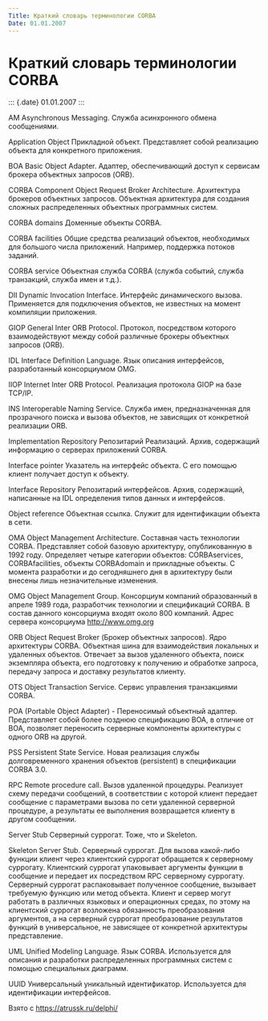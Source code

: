 ```yaml
---
Title: Краткий словарь терминологии CORBA
Date: 01.01.2007
---
```



Краткий словарь терминологии CORBA
==================================

::: {.date}
01.01.2007
:::

AM Asynchronous Messaging. Служба асинхронного обмена сообщениями.

Application Object Прикладной объект. Представляет собой реализацию
объекта для конкретного приложения.

BOA Basic Object Adapter. Адаптер, обеспечивающий доступ к сервисам
брокера объектных запросов (ORB).

CORBA Component Object Request Broker Architecture. Архитектура брокеров
объектных запросов. Объектная архитектура для создания сложных
распределенных объектных программных систем. 

CORBA domains Доменные объекты CORBA.

CORBA facilities Общие средства реализаций объектов, необходимых для
большого числа приложений. Например, поддержка потоков заданий.

CORBA service Объектная служба CORBA (служба событий, служба транзакций,
служба имен и т.д.).

DII Dynamic Invocation Interface. Интерфейс динамического вызова.
Применяется для подключения объектов, не известных на момент компиляции
приложения.

GIOP General Inter ORB Protocol. Протокол, посредством которого
взаимодействуют между собой различные брокеры объектных запросов (ORB).

IDL Interface Definition Language. Язык описания интерфейсов,
разработанный консорциумом OMG.

IIOP Internet Inter ORB Protocol. Реализация протокола GIOP на базе
TCP/IP.

INS Interoperable Naming Service. Служба имен, предназначенная для
прозрачного поиска и вызова объектов, не зависящих от конкретной
реализации ORB.

Implementation Repository Репозитарий Реализаций. Архив, содержащий
информацию о серверах приложений CORBA.

Interface pointer Указатель на интерфейс объекта. С его помощью клиент
получает доступ к объекту.

Interface Repository Репозитарий интерфейсов. Архив, содержащий,
написанные на IDL определения типов данных и интерфейсов.

Object reference Объектная ссылка. Служит для идентификации объекта в
сети.

OMA Object Management Architecture. Составная часть технологии CORBA.
Представляет собой базовую архитектуру, опубликованную в 1992 году.
Определяет четыре категории объектов: CORBAservices, CORBAfacilities,
объекты CORBAdomain и прикладные объекты. С момента разработки и до
сегодняшнего дня в архитектуру были внесены лишь незначительные
изменения.

OMG Object Management Group. Консорциум компаний образованный в апреле
1989 года, разработчик технологии и спецификаций CORBA. В состав данного
консорциума входят около 800 компаний. Адрес сервера консорциума
http://www.omg.org

ORB Object Request Broker (Брокер объектных запросов). Ядро архитектуры
CORBA. Объектная шина для взаимодействия локальных и удаленных объектов.
Отвечает за вызов удаленного объекта, поиск экземпляра объекта, его
подготовку к получению и обработке запроса, передачу запроса и доставку
результатов клиенту.

OTS Object Transaction Service. Сервис управления транзакциями CORBA.

POA (Portable Object Adapter) - Переносимый объектный адаптер.
Представляет собой более позднюю спецификацию BOA, в отличие от BOA,
позволяет переносить серверные компоненты архитектуры с одного ORB на
другой.

PSS Persistent State Service. Новая реализация службы долговременного
хранения объектов (persistent) в спецификации CORBA 3.0.

RPC Remote procedure call. Вызов удаленной процедуры. Реализует схему
передачи сообщений, в соответствии с которой клиент передает сообщение с
параметрами вызова по сети удаленной серверной процедуре, а результаты
ее выполнения возвращается клиенту в другом сообщении.

Server Stub Серверный суррогат. Тоже, что и Skeleton.

Skeleton Server Stub. Серверный суррогат. Для вызова какой-либо функции
клиент через клиентский суррогат обращается к серверному суррогату.
Клиентский суррогат упаковывает аргументы функции в сообщение и передает
их посредством RPC серверному суррогату. Серверный суррогат
распаковывает полученное сообщение, вызывает требуемую функцию или метод
объекта. Клиент и сервер могут работать в различных языковых и
операционных средах, по этому на клиентский суррогат возложена
обязанность преобразования аргументов, а на серверный суррогат
преобразование результатов функций в универсальное, не зависящее от
конкретной архитектуры представление.

UML Unified Modeling Language. Язык CORBA. Используется для описания и
разработки распределенных программных систем с помощью специальных
диаграмм.

UUID Универсальный уникальный идентификатор. Используется для
идентификации интерфейсов.

Взято с <https://atrussk.ru/delphi/>
